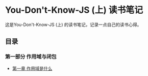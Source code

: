 # You-Don't-Know-JS (上) 读书笔记

这是You-Don't-Know-JS (上) 的读书笔记，记录一点自己的读书心得。


## 目录

### 第一部分 作用域与闭包

* [第一章 作用域是什么](https://github.com/allenGKC/You-don-t-Know-JS-reading-note/issues)
